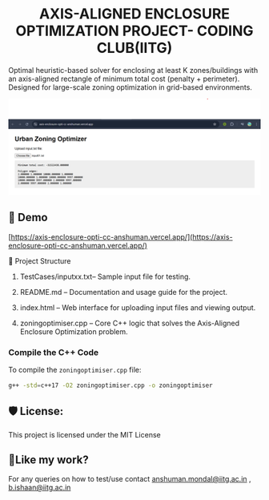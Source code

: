 <h1 align="center" id="title">AXIS-ALIGNED ENCLOSURE OPTIMIZATION PROJECT- CODING CLUB(IITG)</h1>

<p id="description">Optimal heuristic-based solver for enclosing at least K zones/buildings with an axis-aligned rectangle of minimum total cost (penalty + perimeter). Designed for large-scale zoning optimization in grid-based environments.</p>
<p align="center">
  <img src="assets/screenshot.png" alt="Project Screenshot" width="700"/>
</p>

<h2>🚀 Demo</h2>

[https://axis-enclosure-opti-cc-anshuman.vercel.app/](https://axis-enclosure-opti-cc-anshuman.vercel.app/)

📁 Project Structure

1. TestCases/inputxx.txt– Sample input file for testing.

2. README.md – Documentation and usage guide for the project.

3. index.html – Web interface for uploading input files and viewing output.

4. zoningoptimiser.cpp – Core C++ logic that solves the Axis-Aligned Enclosure Optimization problem.

###  Compile the C++ Code

To compile the `zoningoptimiser.cpp` file:

```bash
g++ -std=c++17 -O2 zoningoptimiser.cpp -o zoningoptimiser
```

<h2>🛡️ License:</h2>

This project is licensed under the MIT License

<h2>💖Like my work?</h2>

For any queries on how to test/use contact anshuman.mondal@iitg.ac.in , b.ishaan@iitg.ac.in



